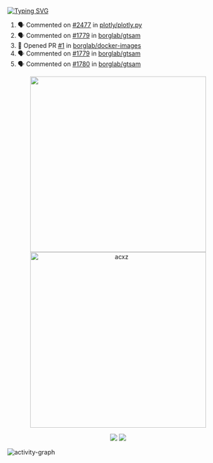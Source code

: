 [![Typing SVG](https://readme-typing-svg.herokuapp.com?size=16&color=AFFFA3&multiline=true&height=75&lines=contributing+to+robotics%2Fae%2Fml%2Fgpu;packaging+it+for+archlinux;ricer)](https://git.io/typing-svg)

<!--START_SECTION:activity-->
1. 🗣 Commented on [#2477](https://github.com/plotly/plotly.py/issues/2477#issuecomment-2224220919) in [plotly/plotly.py](https://github.com/plotly/plotly.py)
2. 🗣 Commented on [#1779](https://github.com/borglab/gtsam/issues/1779#issuecomment-2224218276) in [borglab/gtsam](https://github.com/borglab/gtsam)
3. 💪 Opened PR [#1](https://github.com/borglab/docker-images/pull/1) in [borglab/docker-images](https://github.com/borglab/docker-images)
4. 🗣 Commented on [#1779](https://github.com/borglab/gtsam/issues/1779#issuecomment-2224126437) in [borglab/gtsam](https://github.com/borglab/gtsam)
5. 🗣 Commented on [#1780](https://github.com/borglab/gtsam/pull/1780#issuecomment-2222919565) in [borglab/gtsam](https://github.com/borglab/gtsam)
<!--END_SECTION:activity-->

<p align="center">
  <img width="400em" src=https://github-readme-stats.vercel.app/api?username=acxz&include_all_commits=true&show_icons=true />
  <img width="400em" src="https://github-readme-streak-stats.herokuapp.com/?user=acxz&" alt="acxz" />
</p>

<p align="center">
  <img src=https://github-readme-stats.vercel.app/api/top-langs/?username=acxz&layout=compact />
  <img src=https://github-profile-trophy.vercel.app/?username=acxz&row=2&column=4 />
</p>

![activity-graph](https://github-readme-activity-graph.vercel.app/graph?username=acxz&bg_color=053c4a&color=ffffff&line=76c533&point=8f2fe1&area=true&hide_border=true&hide_title=true)
